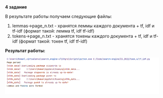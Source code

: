 **4 задание**

В результате работы получаем следующие файлы:

1. lemmas->page_n.txt - хранятся леммы каждого документа + tf, idf и tf-idf (формат такой: лемма tf, idf tf-idf)
2. tokens->page_n.txt - хранятся токены каждого документа + tf, idf и tf-idf (формат такой: токен tf, idf tf-idf)

**Результат работы:** 

![Скрин](task4.png)